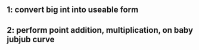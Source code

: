 ## 1: convert big int into useable form
## 2: perform point addition, multiplication, on baby jubjub curve
